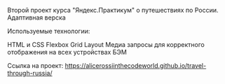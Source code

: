 Второй проект курса "Яндекс.Практикум" о путешествиях по России. Адаптивная верска

Используемые технологии:

HTML и CSS
Flexbox
Grid Layout
Медиа запросы для корректного отображения на всех устройствах
БЭМ

Ссылка на проект: https://alicerossiinthecodeworld.github.io/travel-through-russia/